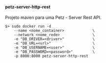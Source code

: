 #### petz-server-http-rest

Projeto maven para uma Petz - Server Rest API.

```
$> sudo docker run -d 
    --name <nome_container>             \ 
    --network <nome_rede>               \
    -e "DB_DRIVER=<driver>"             \
    -e "DB_URL=<url>"                   \
    -e "DB_USERNAME=<user>"             \
    -e "DB_PASSWORD=<password>"         \
    -p 8000:8000 petz-server-http-rest
```
